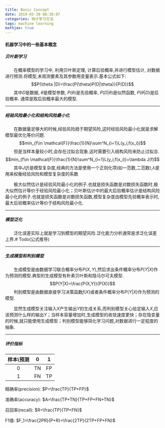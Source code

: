 ```yaml
---
title: Basic Concept
date: 2019-05-30 08:38:07
categories: 统计学习方法
tags: machine learning
mathjax: true
---
```

#### 机器学习中的一些基本概念
##### 贝叶斯学习
&emsp;&emsp;在概率模型的学习中, 利用贝叶斯定理, 计算后验概率,并进行模型估计, 对数据进行预测.将模型,未观测要素及其参数用变量表示.基本公式如下:
$$P(\theta |D)=\frac{P(\theta)P(D|\theta)}{P(D)}$$
&emsp;&emsp;其中$D$是数据, $\theta$是模型参数, $P(\theta)$是先验概率, $P(D|\theta)$是似然函数, $P(\theta |D)$是后验概率. 通常是取后验概率最大的模型.

----
##### 经验风险最小化和结构风险最小化
&emsp;&emsp;在数据量足够大的时候,经验风险趋于期望风险,这时经验风险最小化就是求解模型最优化等价问题.
$$min_{f\in \mathcal{F}}\frac{1}{N}\sum^N_{i=1}L(y_i,f(x_i))$$
&emsp;&emsp;但是当样本量较小时,会存在过拟合现象.这时需要引入结构风险来防止过拟合.
$$min_{f\in \mathcal{F}}\frac{1}{N}\sum^N_{i=1}L(y_i,f(x_i))+\lambda J(f)$$
&emsp;&emsp;其中$J(f)$是模型复杂度,经典的方法是使用一个正则化项(如一范数,二范数),$\lambda$是用来权衡经验风险和模型复杂度的系数

&emsp;&emsp;极大似然估计是经验风险最小化的例子.也就是损失函数是对数损失函数时,极大似然估计等价于经验风险最小化；贝叶斯估计中的最大后验概率估计是结构风险最小化的例子.也就是损失函数是对数损失函数,模型复杂度由模型先验概率表示时,最大后验概率估计等价于结构风险最小化.

-----
##### 模型泛化
&emsp;&emsp;泛化误差实际上就是学习到模型的期望风险.泛化能力分析通常是求泛化误差上界.# Todo(公式推导)

-----
##### 生成模型和判别模型
&emsp;&emsp;生成模型是由数据学习联合概率分布$P(X,Y)$,然后求出条件概率分布$P(Y|X)$作为预测的模型.典型的生成模型有朴素贝叶斯和隐马尔可夫模型.
$$P(Y|X)=\frac{P(X,Y)}{P(X)}$$
&emsp;&emsp;判别模型是由数据直接学习决策函数$f(X)$或者条件概率分布$P(Y|X)$作为预测的模型.

&emsp;&emsp;显然生成模型关注输入$X$产生输出$Y$的生成关系,而判别模型关心给定输入$X$,应该预测什么样的输出$Y$；当样本容量增加时,生成模型的收敛速度更快；存在隐变量的时候,就只能使用生成模型；判别模型能够简化学习问题,对数据进行一定程度的抽象.

----
##### 评价指标
样本\预测 | 0 | 1
:---: | :---: | :---:
0 | TN | FP
1 | FN | TP

精确率(precision): $P=\frac{TP}{TP+FP}$

准确率(accuracy): $A=\frac{TP+TN}{TP+FP+FN+TN}$

召回率(recall): $R=\frac{TP}{TP+FN}$

F1值: $F_1=\frac{2PR}{P+R}=\frac{2TP}{2TP+FP+FN}$ 